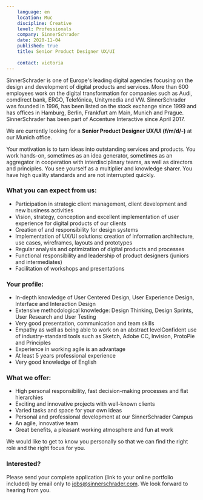 ```yaml
---
    language: en
    location: Muc
    discipline: Creative
    level: Professionals
    company: SinnerSchrader
    date: 2020-11-04
    published: true
    title: Senior Product Designer UX/UI
     
    contact: victoria
---
```


SinnerSchrader is one of Europe's leading digital agencies focusing on the design and development of digital products and services. More than 600 employees work on the digital transformation for companies such as Audi, comdirect bank, ERGO, Telefónica, Unitymedia and VW. SinnerSchrader was founded in 1996, has been listed on the stock exchange since 1999 and has offices in Hamburg, Berlin, Frankfurt am Main, Munich and Prague. SinnerSchrader has been part of Accenture Interactive since April 2017.

We are currently looking for a **Senior Product Designer UX/UI (f/m/d/-)** at our Munich office.

Your motivation is to turn ideas into outstanding services and products. You work hands-on, sometimes as an idea generator, sometimes as an aggregator in cooperation with interdisciplinary teams, as well as directors and principles. You see yourself as a multiplier and knowledge sharer. You have high quality standards and are not interrupted quickly.

### What you can expect from us:

- Participation in strategic client management, client development and new business activities
- Vision, strategy, conception and excellent implementation of user experience for digital products of our clients
- Creation of and responsibility for design systems
- Implementation of UX/UI solutions: creation of information architecture, use cases, wireframes, layouts and prototypes
- Regular analysis and optimization of digital products and processes
- Functional responsibility and leadership of product designers (juniors and intermediates)
- Facilitation of workshops and presentations

### Your profile:

- In-depth knowledge of User Centered Design, User Experience Design, Interface and Interaction Design
- Extensive methodological knowledge: Design Thinking, Design Sprints, User Research and User Testing
- Very good presentation, communication and team skills
- Empathy as well as being able to work on an abstract levelConfident use of industry-standard tools such as Sketch, Adobe CC, Invision, ProtoPie and Principles
- Experience in working agile is an advantage
- At least 5 years professional experience
- Very good knowledge of English

### What we offer:

- High personal responsibility, fast decision-making processes and flat hierarchies
- Exciting and innovative projects with well-known clients
- Varied tasks and space for your own ideas
- Personal and professional development at our SinnerSchrader Campus
- An agile, innovative team
- Great benefits, a pleasant working atmosphere and fun at work

We would like to get to know you personally so that we can find the right role and the right focus for you.

### Interested?

Please send your complete application (link to your online portfolio included) by email only to jobs@sinnerschrader.com. We look forward to hearing from you.
